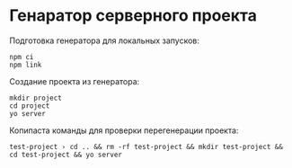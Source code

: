 # Генаратор серверного проекта

Подготовка генератора для локальных запусков:
```
npm ci
npm link
```

Создание проекта из генератора:
```
mkdir project
cd project
yo server
```

Копипаста команды для проверки перегенерации проекта:
```
test-project › cd .. && rm -rf test-project && mkdir test-project && cd test-project && yo server
```
